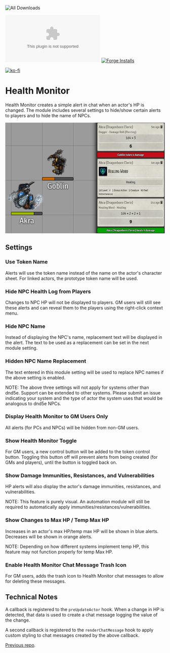 ![All Downloads](https://img.shields.io/github/downloads/jessev14/health-monitor/total?style=for-the-badge)

![Latest Release Download Count](https://img.shields.io/github/downloads/jessev14/health-monitor/latest/HM.zip)
[![Forge Installs](https://img.shields.io/badge/dynamic/json?label=Forge%20Installs&query=package.installs&suffix=%25&url=https%3A%2F%2Fforge-vtt.com%2Fapi%2Fbazaar%2Fpackage%2Fhealth-monitor&colorB=4aa94a)](https://forge-vtt.com/bazaar#package=health-monitor)

[![ko-fi](https://ko-fi.com/img/githubbutton_sm.svg)](https://ko-fi.com/jessev14)

# Health Monitor
Health Monitor creates a simple alert in chat when an actor's HP is changed. The module includes several settings to hide/show certain alerts to players and to hide the name of NPCs.

<img src="/img/health-monitor2.png" height="350"/>

## Settings

### Use Token Name
Alerts will use the token name instead of the name on the actor's character sheet. For linked actors, the prototype token name will be used.

### Hide NPC Health Log from Players
Changes to NPC HP will not be displayed to players. GM users will still see these alerts and can reveal them to the players using the right-click context menu.

### Hide NPC Name
Instead of displaying the NPC's name, replacement text will be displayed in the alert. The text to be used as a replacement can be set in the next module setting.

### Hidden NPC Name Replacement
The text entered in this module setting will be used to replace NPC names if the above setting is enabled.

NOTE: The above three settings will not apply for systems other than dnd5e. Support can be extended to other systems. Please submit an issue indicating your system and the type of actor the system uses that would be analogous to dnd5e NPCs.

### Display Health Monitor to GM Users Only
All alerts (for PCs and NPCs) will be hidden from non-GM users.

### Show Health Monitor Toggle
For GM users, a new control button will be added to the token control button. Toggling this button off will prevent alerts from being created (for GMs and players), until the button is toggled back on.

### Show Damage Immunities, Resistances, and Vulnerabilities
HP alerts will also display the actor's damage immunities, resistances, and vulnerabilities.

NOTE: This feature is purely visual. An automation module will still be required to automatically apply immunities/resistances/vulnerabilities.

### Show Changes to Max HP / Temp Max HP
Increases in an actor's max HP/temp max HP will be shown in blue alerts. Decreases will be shown in orange alerts.

NOTE: Depending on how different systems implement temp HP, this feature may not function properly for temp Max HP.

### Enable Health Monitor Chat Message Trash Icon
For GM users, adds the trash icon to Health Monitor chat messages to allow for deleting these messages.

## Technical Notes
A callback is registered to the `preUpdateActor` hook. When a change in HP is detected, that data is used to create a chat message logging the value of the change.

A second callback is registered to the `renderChatMessage` hook to apply custom styling to chat messages created by the above callback.

[Previous repo](https://github.com/p4535992/health-monitor).
